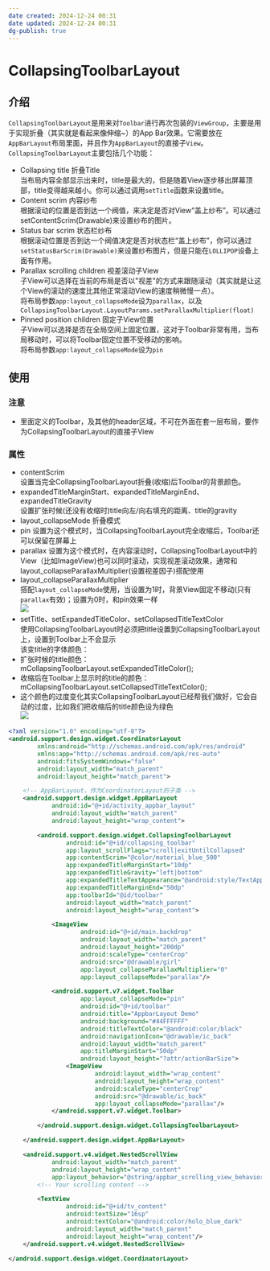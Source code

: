 ```yaml
---
date created: 2024-12-24 00:31
date updated: 2024-12-24 00:31
dg-publish: true
---
```


# CollapsingToolbarLayout

## 介绍

`CollapsingToolbarLayout`是用来对`Toolbar`进行再次包装的`ViewGroup`，主要是用于实现折叠（其实就是看起来像伸缩~）的App Bar效果。它需要放在`AppBarLayout`布局里面，并且作为`AppBarLayout`的直接子`View`。`CollapsingToolbarLayout`主要包括几个功能：

- Collapsing title 折叠Title<br />当布局内容全部显示出来时，title是最大的，但是随着View逐步移出屏幕顶部，title变得越来越小。你可以通过调用`setTitle`函数来设置title。
- Content scrim 内容纱布<br />根据滚动的位置是否到达一个阀值，来决定是否对View“盖上纱布”。可以通过setContentScrim(Drawable)来设置纱布的图片。
- Status bar scrim 状态栏纱布<br />根据滚动位置是否到达一个阀值决定是否对状态栏“盖上纱布”，你可以通过`setStatusBarScrim(Drawable)`来设置纱布图片，但是只能在`LOLLIPOP`设备上面有作用。
- Parallax scrolling children 视差滚动子View<br />子View可以选择在当前的布局是否以"视差"的方式来跟随滚动（其实就是让这个View的滚动的速度比其他正常滚动View的速度稍微慢一点）。<br />将布局参数`app:layout_collapseMode`设为`parallax`，以及`CollapsingToolbarLayout.LayoutParams.setParallaxMultiplier(float)`
- Pinned position children 固定子View位置<br />子View可以选择是否在全局空间上固定位置，这对于Toolbar非常有用，当布局移动时，可以将Toolbar固定位置不受移动的影响。<br />将布局参数`app:layout_collapseMode`设为`pin`

## 使用

### 注意

- 里面定义的Toolbar，及其他的header区域，不可在外面在套一层布局，要作为CollapsingToolbarLayout的直接子View

### 属性

- contentScrim<br />设置当完全CollapsingToolbarLayout折叠(收缩)后Toolbar的背景颜色。
- expandedTitleMarginStart、expandedTitleMarginEnd、expandedTitleGravity<br />设置扩张时候(还没有收缩时)title向左/向右填充的距离、title的gravity
- layout_collapseMode 折叠模式
- pin 设置为这个模式时，当CollapsingToolbarLayout完全收缩后，Toolbar还可以保留在屏幕上
- parallax 设置为这个模式时，在内容滚动时，CollapsingToolbarLayout中的View（比如ImageView)也可以同时滚动，实现视差滚动效果，通常和layout_collapseParallaxMultiplier(设置视差因子)搭配使用
- layout_collapseParallaxMultiplier<br />搭配`layout_collapseMode`使用，当设置为1时，背景View固定不移动(只有`parallax`有效)；设置为0时，和pin效果一样<br />![](http://img.blog.csdn.net/20150716100244080#id=qdet6&originalType=binary&ratio=1&rotation=0&showTitle=false&status=done&style=none&title=)
- setTitle、setExpandedTitleColor、setCollapsedTitleTextColor<br />使用CollapsingToolbarLayout时必须把title设置到CollapsingToolbarLayout上，设置到Toolbar上不会显示<br />该变title的字体颜色：
- 扩张时候的title颜色：mCollapsingToolbarLayout.setExpandedTitleColor();
- 收缩后在Toolbar上显示时的title的颜色：mCollapsingToolbarLayout.setCollapsedTitleTextColor();
- 这个颜色的过度变化其实CollapsingToolbarLayout已经帮我们做好，它会自动的过度，比如我们把收缩后的title颜色设为绿色<br />![](http://img.blog.csdn.net/20150716102438894#id=QxPSv&originalType=binary&ratio=1&rotation=0&showTitle=false&status=done&style=none&title=)

```xml
<?xml version="1.0" encoding="utf-8"?>
<android.support.design.widget.CoordinatorLayout
        xmlns:android="http://schemas.android.com/apk/res/android"
        xmlns:app="http://schemas.android.com/apk/res-auto"
        android:fitsSystemWindows="false"
        android:layout_width="match_parent"
        android:layout_height="match_parent">

    <!-- AppBarLayout，作为CoordinatorLayout的子类 -->
    <android.support.design.widget.AppBarLayout
            android:id="@+id/activity_appbar_layout"
            android:layout_width="match_parent"
            android:layout_height="wrap_content">

        <android.support.design.widget.CollapsingToolbarLayout
                android:id="@+id/collapsing_toolbar"
                app:layout_scrollFlags="scroll|exitUntilCollapsed"
                app:contentScrim="@color/material_blue_500"
                app:expandedTitleMarginStart="10dp"
                app:expandedTitleGravity="left|bottom"
                app:expandedTitleTextAppearance="@android:style/TextAppearance.Widget.TextView"
                app:expandedTitleMarginEnd="50dp"
                app:toolbarId="@id/toolbar"
                android:layout_width="match_parent"
                android:layout_height="wrap_content">

            <ImageView
                    android:id="@+id/main.backdrop"
                    android:layout_width="match_parent"
                    android:layout_height="200dp"
                    android:scaleType="centerCrop"
                    android:src="@drawable/girl"
                    app:layout_collapseParallaxMultiplier="0"
                    app:layout_collapseMode="parallax"/>

            <android.support.v7.widget.Toolbar
                    app:layout_collapseMode="pin"
                    android:id="@+id/toolbar"
                    android:title="AppbarLayout Demo"
                    android:background="#44FFFFFF"
                    android:titleTextColor="@android:color/black"
                    android:navigationIcon="@drawable/ic_back"
                    android:layout_width="match_parent"
                    app:titleMarginStart="50dp"
                    android:layout_height="?attr/actionBarSize">
                <ImageView
                        android:layout_width="wrap_content"
                        android:layout_height="wrap_content"
                        android:scaleType="centerCrop"
                        android:src="@drawable/ic_back"
                        app:layout_collapseMode="parallax"/>
            </android.support.v7.widget.Toolbar>

        </android.support.design.widget.CollapsingToolbarLayout>

    </android.support.design.widget.AppBarLayout>

    <android.support.v4.widget.NestedScrollView
            android:layout_width="match_parent"
            android:layout_height="wrap_content"
            app:layout_behavior="@string/appbar_scrolling_view_behavior">
        <!-- Your scrolling content -->

        <TextView
                android:id="@+id/tv_content"
                android:textSize="16sp"
                android:textColor="@android:color/holo_blue_dark"
                android:layout_width="match_parent"
                android:layout_height="wrap_content"/>
    </android.support.v4.widget.NestedScrollView>

</android.support.design.widget.CoordinatorLayout>
```
